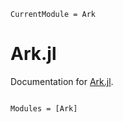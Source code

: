 ```@meta
CurrentModule = Ark
```

# Ark.jl

Documentation for [Ark.jl](https://github.com/mlange-42/Ark.jl).

```@index
```

```@autodocs
Modules = [Ark]
```
